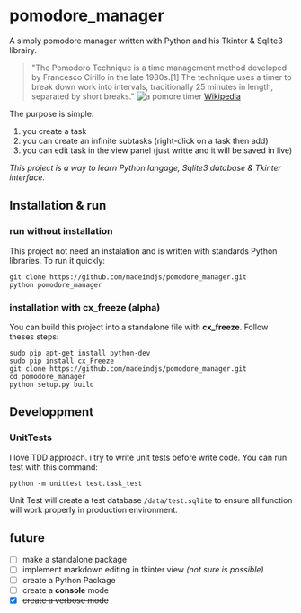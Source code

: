 pomodore_manager
=================

A simply pomodore manager written with Python and his Tkinter & Sqlite3 librairy.

> "The Pomodoro Technique is a time management method developed by Francesco Cirillo in the late 1980s.[1] The technique uses a timer to break down work into intervals, traditionally 25 minutes in length, separated by short breaks." ![a pomore timer](https://fr.wikipedia.org/wiki/Technique_Pomodoro#/media/File:Il_pomodoro.jpg "A pomodore timer") [Wikipedia](https://en.wikipedia.org/wiki/Pomodoro_Technique)



The purpose is simple:

1. you create a task
2. you can create an infinite subtasks (right-click on a task then add)
3. you can edit task in the view panel (just writte and it will be saved in live)

*This project is a way to learn Python langage, Sqlite3 database & Tkinter interface.*



Installation & run
------------------

### run without installation

This project not need an instalation and is written with standards Python libraries. To run it quickly:

    git clone https://github.com/madeindjs/pomodore_manager.git
    python pomodore_manager


### installation with cx_freeze (alpha)

You can build this project into a standalone file with **cx_freeze**. Follow theses steps:

    sudo pip apt-get install python-dev
    sudo pip install cx_Freeze
    git clone https://github.com/madeindjs/pomodore_manager.git
    cd pomodore_manager
    python setup.py build


Developpment
------------

### UnitTests

I love TDD approach. i try to write unit tests before write code. You can run test with this command:

    python -m unittest test.task_test

Unit Test will create a test database `/data/test.sqlite` to ensure all function will work properly in production environment.


future
------
- [ ] make a standalone package
- [ ] implement markdown editing in tkinter view *(not sure is possible)*
- [ ] create a Python Package
- [ ] create a **console** mode
- [X] ~~create a verbose mode~~